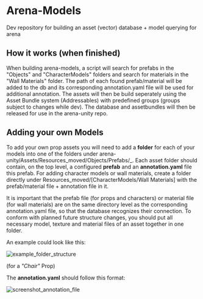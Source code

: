# Arena-Models
Dev repository for building an asset (vector) database + model querying for arena

## How it works (when finished)
When building arena-models, a script will search for prefabs in the "Objects" and "CharacterModels" folders and search for materials in the "Wall Materials" folder. The path of each found prefab/material will be added to the db and its corresponding annotation.yaml file will be used for additional annotation. The assets will then be build seperately using the Asset Bundle system (Addressables) with predefined groups (groups subject to changes while dev). The database and assetbundles will then be released for use in the arena-unity repo.

## Adding your own Models
To add your own prop assets you will need to add a **folder** for each of your models into one of the folders under arena-unity/Assets/Resources_moved/Objects/Prefabs/_. Each asset folder should contain, on the top level, a configured **prefab** and an **annotation.yaml** file this prefab.
For adding character models or wall materials, create a folder directly under Resources_moved/\[CharacterModels/Wall Materials\] with the prefab/material file + annotation file in it.

It is important that the prefab file (for props and characters) or material file (for wall materials) are on the same directory level as the corresponding annotation.yaml file, so that the database recognizes their connection.
To conform with planned future structure changes, you should put all necessary model, texture and material files of an asset together in one folder.



An example could look like this:


![example_folder_structure](https://github.com/user-attachments/assets/500b22c1-afb8-47ae-b839-154d49c3e44e)

(for a _"Chair"_ Prop)

The **annotation.yaml** should follow this format:

![screenshot_annotation_file](https://github.com/Arena-Rosnav/arena-models/assets/149716284/5e3ec898-5cf6-48e0-960a-2d16eb612918)
